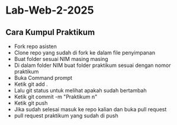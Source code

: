# Lab-Web-2-2025

## Cara Kumpul Praktikum
- Fork repo asisten
- Clone repo yang sudah di fork ke dalam file penyimpanan
- Buat folder sesuai NIM masing masing
- Di dalam folder NIM buat folder praktikum sesuai dengan nomor praktikum
- Buka Command prompt
- Ketik git add .
- Lalu git status untuk melihat apakah sudah bertambah
- Ketik git commit -m "Praktikum n"
- Ketik git push
- Jika sudah selesai masuk ke repo kalian dan buka pull request
- pull request praktikum yang sudah di push
